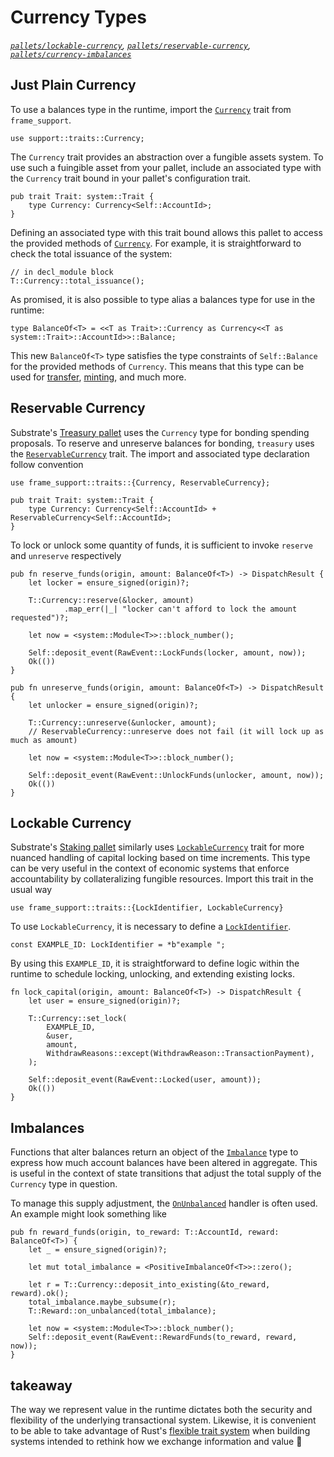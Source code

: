 # Currency Types
*[`pallets/lockable-currency`](https://github.com/substrate-developer-hub/recipes/tree/master/pallets/lockable-currency), [`pallets/reservable-currency`](https://github.com/substrate-developer-hub/recipes/tree/master/pallets/reservable-currency), [`pallets/currency-imbalances`](https://github.com/substrate-developer-hub/recipes/tree/master/pallets/currency-imbalances)*

## Just Plain Currency

To use a balances type in the runtime, import the [`Currency`](https://substrate.dev/rustdocs/v2.0.0-alpha.8/frame_support/traits/trait.Currency.html) trait from `frame_support`.

```rust, ignore
use support::traits::Currency;
```

The `Currency` trait provides an abstraction over a fungible assets system. To use such a fuingible asset from your pallet, include an associated type with the `Currency` trait bound in your pallet's configuration trait.

```rust, ignore
pub trait Trait: system::Trait {
	type Currency: Currency<Self::AccountId>;
}
```

Defining an associated type with this trait bound allows this pallet to access the provided methods of [`Currency`](https://substrate.dev/rustdocs/v2.0.0-alpha.8/frame_support/traits/trait.Currency.html). For example, it is straightforward to check the total issuance of the system:

```rust, ignore
// in decl_module block
T::Currency::total_issuance();
```

As promised, it is also possible to type alias a balances type for use in the runtime:

```rust, ignore
type BalanceOf<T> = <<T as Trait>::Currency as Currency<<T as system::Trait>::AccountId>>::Balance;
```

This new `BalanceOf<T>` type satisfies the type constraints of `Self::Balance` for the provided methods of `Currency`. This means that this type can be used for [transfer](https://substrate.dev/rustdocs/v2.0.0-alpha.8/frame_support/traits/trait.Currency.html#tymethod.transfer), [minting](https://substrate.dev/rustdocs/v2.0.0-alpha.8/frame_support/traits/trait.Currency.html#tymethod.deposit_into_existing), and much more.

## Reservable Currency

Substrate's [Treasury pallet](https://substrate.dev/rustdocs/v2.0.0-alpha.8/pallet_treasury/index.html) uses the `Currency` type for bonding spending proposals. To reserve and unreserve balances for bonding, `treasury` uses the [`ReservableCurrency`](https://substrate.dev/rustdocs/v2.0.0-alpha.8/frame_support/traits/trait.ReservableCurrency.html) trait. The import and associated type declaration follow convention

```rust, ignore
use frame_support::traits::{Currency, ReservableCurrency};

pub trait Trait: system::Trait {
	type Currency: Currency<Self::AccountId> + ReservableCurrency<Self::AccountId>;
}
```

To lock or unlock some quantity of funds, it is sufficient to invoke `reserve` and `unreserve` respectively

```rust, ignore
pub fn reserve_funds(origin, amount: BalanceOf<T>) -> DispatchResult {
	let locker = ensure_signed(origin)?;

	T::Currency::reserve(&locker, amount)
			.map_err(|_| "locker can't afford to lock the amount requested")?;

	let now = <system::Module<T>>::block_number();

	Self::deposit_event(RawEvent::LockFunds(locker, amount, now));
	Ok(())
}
```

```rust, ignore
pub fn unreserve_funds(origin, amount: BalanceOf<T>) -> DispatchResult {
	let unlocker = ensure_signed(origin)?;

	T::Currency::unreserve(&unlocker, amount);
	// ReservableCurrency::unreserve does not fail (it will lock up as much as amount)

	let now = <system::Module<T>>::block_number();

	Self::deposit_event(RawEvent::UnlockFunds(unlocker, amount, now));
	Ok(())
}
```

## Lockable Currency

Substrate's [Staking pallet](https://substrate.dev/rustdocs/v2.0.0-alpha.8/pallet_staking/index.html) similarly uses [`LockableCurrency`](https://substrate.dev/rustdocs/v2.0.0-alpha.8/frame_support/traits/trait.LockableCurrency.html) trait for more nuanced handling of capital locking based on time increments. This type can be very useful in the context of economic systems that enforce accountability by collateralizing fungible resources. Import this trait in the usual way

```rust, ignore
use frame_support::traits::{LockIdentifier, LockableCurrency}
```

To use `LockableCurrency`, it is necessary to define a [`LockIdentifier`](https://substrate.dev/rustdocs/v2.0.0-alpha.8/frame_support/traits/type.LockIdentifier.html).

```rust, ignore
const EXAMPLE_ID: LockIdentifier = *b"example ";
```

By using this `EXAMPLE_ID`, it is straightforward to define logic within the runtime to schedule locking, unlocking, and extending existing locks.

```rust, ignore
fn lock_capital(origin, amount: BalanceOf<T>) -> DispatchResult {
	let user = ensure_signed(origin)?;

	T::Currency::set_lock(
		EXAMPLE_ID,
		&user,
		amount,
		WithdrawReasons::except(WithdrawReason::TransactionPayment),
	);

	Self::deposit_event(RawEvent::Locked(user, amount));
	Ok(())
}
```

## Imbalances

Functions that alter balances return an object of the [`Imbalance`](https://substrate.dev/rustdocs/v2.0.0-alpha.8/frame_support/traits/trait.Imbalance.html) type to express how much account balances have been altered in aggregate. This is useful in the context of state transitions that adjust the total supply of the `Currency` type in question.

To manage this supply adjustment, the [`OnUnbalanced`](https://substrate.dev/rustdocs/v2.0.0-alpha.8/frame_support/traits/trait.OnUnbalanced.html) handler is often used. An example might look something like

```rust, ignore
pub fn reward_funds(origin, to_reward: T::AccountId, reward: BalanceOf<T>) {
	let _ = ensure_signed(origin)?;

	let mut total_imbalance = <PositiveImbalanceOf<T>>::zero();

	let r = T::Currency::deposit_into_existing(&to_reward, reward).ok();
	total_imbalance.maybe_subsume(r);
	T::Reward::on_unbalanced(total_imbalance);

	let now = <system::Module<T>>::block_number();
	Self::deposit_event(RawEvent::RewardFunds(to_reward, reward, now));
}
```

## takeaway

The way we represent value in the runtime dictates both the security and flexibility of the underlying transactional system. Likewise, it is convenient to be able to take advantage of Rust's [flexible trait system](https://blog.rust-lang.org/2015/05/11/traits.html) when building systems intended to rethink how we exchange information and value 🚀
